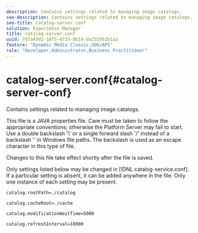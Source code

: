 ```yaml
---
description: Contains settings related to managing image catalogs.
seo-description: Contains settings related to managing image catalogs.
seo-title: catalog-server.conf
solution: Experience Manager
title: catalog-server.conf
uuid: 797a43d2-18f5-4735-8b19-da231952b1a2
feature: "Dynamic Media Classic,SDK/API"
role: "Developer,Administrator,Business Practitioner"
---
```


# catalog-server.conf{#catalog-server-conf}

Contains settings related to managing image catalogs.

This file is a JAVA properties file. Care must be taken to follow the appropriate conventions; otherwise the Platform Server may fail to start. Use a double backslash '\\' or a single forward slash '/' instead of a backslash '\' in Windows file paths. The backslash is used as an escape character in this type of file.

Changes to this file take effect shortly after the file is saved.

Only settings listed below may be changed in [!DNL catalog-service.conf]. If a particular setting is absent, it can be added anywhere in the file. Only one instance of each setting may be present.

`catalog.rootPath=./catalog`

`catalog.cacheRoot=./cache`

`catalog.modificationWaitTime=5000`

`catalog.refreshInterval=10000` 
